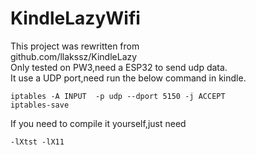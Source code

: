 # KindleLazyWifi
This project was rewritten from  
github.com/llakssz/KindleLazy  
Only tested on PW3,need a ESP32 to send udp data.  
It use a UDP port,need run the below command in kindle.  

    iptables -A INPUT  -p udp --dport 5150 -j ACCEPT
	iptables-save
If you need to compile it yourself,just need

    -lXtst -lX11
